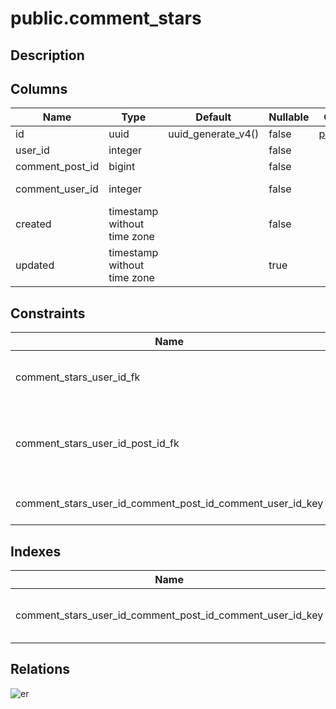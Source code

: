 # public.comment_stars

## Description

## Columns

| Name | Type | Default | Nullable | Children | Parents |
| ---- | ---- | ------- | -------- | -------- | ------- |
| id | uuid | uuid_generate_v4() | false | [public.logs](public.logs.md) |  |
| user_id | integer |  | false |  |  |
| comment_post_id | bigint |  | false |  | [public.comments](public.comments.md) |
| comment_user_id | integer |  | false |  | [public.users](public.users.md) [public.comments](public.comments.md) |
| created | timestamp without time zone |  | false |  |  |
| updated | timestamp without time zone |  | true |  |  |

## Constraints

| Name | Type | Definition |
| ---- | ---- | ---------- |
| comment_stars_user_id_fk | FOREIGN KEY | FOREIGN KEY (comment_user_id) REFERENCES users(id) |
| comment_stars_user_id_post_id_fk | FOREIGN KEY | FOREIGN KEY (comment_post_id, comment_user_id) REFERENCES comments(post_id, user_id) |
| comment_stars_user_id_comment_post_id_comment_user_id_key | UNIQUE | UNIQUE (user_id, comment_post_id, comment_user_id) |

## Indexes

| Name | Definition |
| ---- | ---------- |
| comment_stars_user_id_comment_post_id_comment_user_id_key | CREATE UNIQUE INDEX comment_stars_user_id_comment_post_id_comment_user_id_key ON public.comment_stars USING btree (user_id, comment_post_id, comment_user_id) |

## Relations

![er](public.comment_stars.svg)
